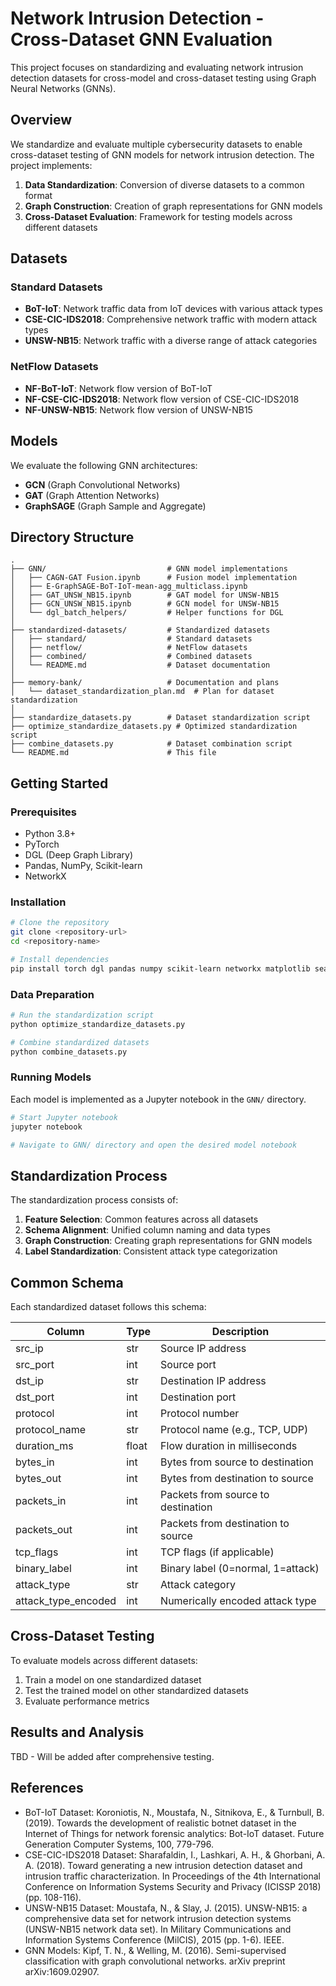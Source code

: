 # Network Intrusion Detection - Cross-Dataset GNN Evaluation

This project focuses on standardizing and evaluating network intrusion detection datasets for cross-model and cross-dataset testing using Graph Neural Networks (GNNs).

## Overview

We standardize and evaluate multiple cybersecurity datasets to enable cross-dataset testing of GNN models for network intrusion detection. The project implements:

1. **Data Standardization**: Conversion of diverse datasets to a common format
2. **Graph Construction**: Creation of graph representations for GNN models
3. **Cross-Dataset Evaluation**: Framework for testing models across different datasets

## Datasets

### Standard Datasets
- **BoT-IoT**: Network traffic data from IoT devices with various attack types
- **CSE-CIC-IDS2018**: Comprehensive network traffic with modern attack types
- **UNSW-NB15**: Network traffic with a diverse range of attack categories

### NetFlow Datasets
- **NF-BoT-IoT**: Network flow version of BoT-IoT
- **NF-CSE-CIC-IDS2018**: Network flow version of CSE-CIC-IDS2018
- **NF-UNSW-NB15**: Network flow version of UNSW-NB15

## Models

We evaluate the following GNN architectures:
- **GCN** (Graph Convolutional Networks)
- **GAT** (Graph Attention Networks)
- **GraphSAGE** (Graph Sample and Aggregate)

## Directory Structure

```
.
├── GNN/                           # GNN model implementations
│   ├── CAGN-GAT Fusion.ipynb      # Fusion model implementation
│   ├── E-GraphSAGE-BoT-IoT-mean-agg_multiclass.ipynb
│   ├── GAT_UNSW_NB15.ipynb        # GAT model for UNSW-NB15
│   ├── GCN_UNSW_NB15.ipynb        # GCN model for UNSW-NB15
│   └── dgl_batch_helpers/         # Helper functions for DGL
│
├── standardized-datasets/         # Standardized datasets
│   ├── standard/                  # Standard datasets
│   ├── netflow/                   # NetFlow datasets
│   ├── combined/                  # Combined datasets
│   └── README.md                  # Dataset documentation
│
├── memory-bank/                   # Documentation and plans
│   └── dataset_standardization_plan.md  # Plan for dataset standardization
│
├── standardize_datasets.py        # Dataset standardization script
├── optimize_standardize_datasets.py # Optimized standardization script
├── combine_datasets.py            # Dataset combination script
└── README.md                      # This file
```

## Getting Started

### Prerequisites
- Python 3.8+
- PyTorch
- DGL (Deep Graph Library)
- Pandas, NumPy, Scikit-learn
- NetworkX

### Installation

```bash
# Clone the repository
git clone <repository-url>
cd <repository-name>

# Install dependencies
pip install torch dgl pandas numpy scikit-learn networkx matplotlib seaborn
```

### Data Preparation

```bash
# Run the standardization script
python optimize_standardize_datasets.py

# Combine standardized datasets
python combine_datasets.py
```

### Running Models

Each model is implemented as a Jupyter notebook in the `GNN/` directory.

```bash
# Start Jupyter notebook
jupyter notebook

# Navigate to GNN/ directory and open the desired model notebook
```

## Standardization Process

The standardization process consists of:

1. **Feature Selection**: Common features across all datasets
2. **Schema Alignment**: Unified column naming and data types
3. **Graph Construction**: Creating graph representations for GNN models
4. **Label Standardization**: Consistent attack type categorization

## Common Schema

Each standardized dataset follows this schema:

| Column | Type | Description |
|--------|------|-------------|
| src_ip | str | Source IP address |
| src_port | int | Source port |
| dst_ip | str | Destination IP address |
| dst_port | int | Destination port |
| protocol | int | Protocol number |
| protocol_name | str | Protocol name (e.g., TCP, UDP) |
| duration_ms | float | Flow duration in milliseconds |
| bytes_in | int | Bytes from source to destination |
| bytes_out | int | Bytes from destination to source |
| packets_in | int | Packets from source to destination |
| packets_out | int | Packets from destination to source |
| tcp_flags | int | TCP flags (if applicable) |
| binary_label | int | Binary label (0=normal, 1=attack) |
| attack_type | str | Attack category |
| attack_type_encoded | int | Numerically encoded attack type |

## Cross-Dataset Testing

To evaluate models across different datasets:

1. Train a model on one standardized dataset
2. Test the trained model on other standardized datasets
3. Evaluate performance metrics

## Results and Analysis

TBD - Will be added after comprehensive testing.

## References

- BoT-IoT Dataset: Koroniotis, N., Moustafa, N., Sitnikova, E., & Turnbull, B. (2019). Towards the development of realistic botnet dataset in the Internet of Things for network forensic analytics: Bot-IoT dataset. Future Generation Computer Systems, 100, 779-796.
- CSE-CIC-IDS2018 Dataset: Sharafaldin, I., Lashkari, A. H., & Ghorbani, A. A. (2018). Toward generating a new intrusion detection dataset and intrusion traffic characterization. In Proceedings of the 4th International Conference on Information Systems Security and Privacy (ICISSP 2018) (pp. 108-116).
- UNSW-NB15 Dataset: Moustafa, N., & Slay, J. (2015). UNSW-NB15: a comprehensive data set for network intrusion detection systems (UNSW-NB15 network data set). In Military Communications and Information Systems Conference (MilCIS), 2015 (pp. 1-6). IEEE.
- GNN Models: Kipf, T. N., & Welling, M. (2016). Semi-supervised classification with graph convolutional networks. arXiv preprint arXiv:1609.02907. 